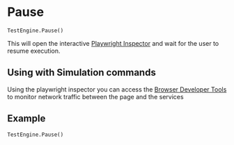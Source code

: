 # Pause

`TestEngine.Pause()`

This will open the interactive [Playwright Inspector](https://playwright.dev/dotnet/docs/debug#playwright-inspector) and wait for the user to resume execution. 

## Using with Simulation commands

Using the playwright inspector you can access the [Browser Developer Tools](https://playwright.dev/dotnet/docs/debug#browser-developer-tools) to monitor network traffic between the page and the services

## Example

`TestEngine.Pause()`
